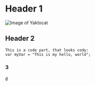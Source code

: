 # Header 1

![Image of Yaktocat](https://octodex.github.com/images/yaktocat.png)

## Header 2

```
This is a code part, that looks cody:
var myVar = "This is my hello, world";
```

### 3

###### 6
